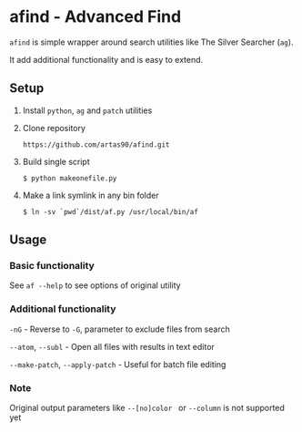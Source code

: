 
# afind - Advanced Find

`afind` is simple wrapper around search utilities like The Silver Searcher (`ag`).

It add additional functionality and is easy to extend.

## Setup

1. Install `python`, `ag` and `patch` utilities

2. Clone repository

    `https://github.com/artas90/afind.git`

3. Build single script

    `$ python makeonefile.py`

4. Make a link symlink in any bin folder

    ```$ ln -sv `pwd`/dist/af.py /usr/local/bin/af```

## Usage

### Basic functionality

See `af --help` to see options of original utility

### Additional functionality

`-nG`                              - Reverse to `-G`, parameter to exclude files from search

`--atom`, `--subl`                 - Open all files with results in text editor

`--make-patch`, `--apply-patch`    - Useful for batch file editing
      
### Note

Original output parameters like `--[no]color ` or `--column` is not supported yet

